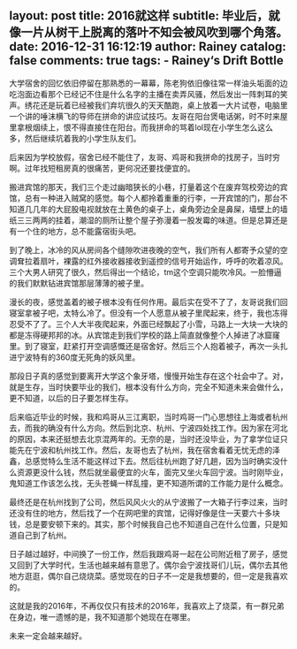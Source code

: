 layout:     post
title:      2016就这样
subtitle:   毕业后，就像一片从树干上脱离的落叶不知会被风吹到哪个角落。
date:       2016-12-31 16:12:19
author:     Rainey
catalog:    false
comments:   true
tags:
    - Rainey‘s Drift Bottle
---

大学宿舍的回忆依旧停留在那熟悉的一幕幕，陈老狗依旧像往常一样油头垢面的边吃泡面边看那个已经记不住是什么名字的主播在卖弄风骚，然后发出一阵刺耳的笑声。绣花还是玩着已经被我们弃坑很久的天天酷跑，桌上放着一大片试卷，电脑里一个讲的唾沫横飞的导师在拼命的讲应试技巧。友哥在阳台煲电话粥，时不时来屋里拿根烟续上，恨不得直接住在阳台。而我拼命的骂着lol现在小学生怎么这么多，然后继续坑着我的小学生队友们。


后来因为学校放假，宿舍已经不能住了，友哥、鸡哥和我拼命的找房子，当时穷啊。过年找短租房真的很痛苦，更何况还要找便宜的。

搬进宾馆的那天，我们三个走过幽暗狭长的小巷，打量着这个在废弃驾校旁边的宾馆，总有一种进入贼窝的感觉。每个人都拎着重重的行李，一开宾馆的门，那台不知道几几年的大屁股电视就放在土黄色的桌子上，桌角旁边全是鼻屎，墙壁上的墙纸三三两两的挂着，潮湿的厕所让整个屋子弥漫着一股发霉的味道。但是总算还是有一个住的地方，总不能露宿街头吧。

到了晚上，冰冷的风从房间各个缝隙吹进夜晚的空气，我们所有人都寄予众望的空调耷拉着扇叶，裸露的红外接收器接收到遥控的信号开始运作，呼呼的吹着凉风。三个大男人研究了很久，然后得出一个结论，tm这个空调只能吹冷风。一脸懵逼的我们默默钻进宾馆那层薄薄的被子里。

漫长的夜，感觉盖着的被子根本没有任何作用。最后实在受不了了，友哥说我们回寝室拿被子吧，太特么冷了。但没有一个人愿意从被子里爬起来，终于，我也冻得忍受不了了。三个人大半夜爬起来，外面已经飘起了小雪，马路上一大块一大块的都是冻得硬邦邦的冰。从宾馆走到我们学校的路上简直就像整个人掉进了冰窟窿里。到了寝室，赶紧打开空调感慨还是宿舍好。然后三个人抱着被子，再次一头扎进宁波特有的360度无死角的妖风里。

那段日子真的感觉到要离开大学这个象牙塔，慢慢开始生存在这个社会中了。对，就是生存，当时快要毕业的我们，根本没有什么方向，完全不知道未来会做什么，更不知道，以后的日子要怎样生存。

后来临近毕业的时候，我和鸡哥从三江离职，当时鸡哥一门心思想往上海或者杭州去，而我的确没有什么方向。然后到北京、杭州、宁波四处找工作。因为家在河北的原因，本来还挺想去北京混两年的。无奈的是，当时还没毕业，为了拿学位证只能先在宁波和杭州找工作。然后，友哥也去了杭州，我在宿舍看着无忧无虑的泽鑫，总感觉特么生活不能这样过下去。然后往杭州跑了好几趟，因为当时确实没什么资源更没什么钱，然后就坐最便宜的火车，面完又坐火车回宁波。当时刚毕业，鬼知道工作该怎么找，无头苍蝇一样乱撞，更不知道所谓的工作能力是什么概念。

最终还是在杭州找到了公司，然后风风火火的从宁波搬了一大箱子行李过来，当时还没有住的地方，然后找了一个在网吧里的宾馆，记得好像是住一天要六十多块钱，总是要安顿下来的。其实，那个时候我自己也不知道自己在什么位置，只是知道自己到了杭州。

日子越过越好，中间换了一份工作，然后我跟鸡哥一起在公司附近租了房子，感觉又回到了大学时代，生活也越来越有意思了。偶尔会宁波找哥们儿玩，偶尔去其他地方逛逛，偶尔自己烧烧菜。感觉现在的日子不一定是我想要的，但一定是我喜欢的。

这就是我的2016年，不再仅仅只有技术的2016年，我喜欢上了烧菜，有一群兄弟在身边，唯一遗憾的是，我不知道那个她现在在哪里。

未来一定会越来越好。

